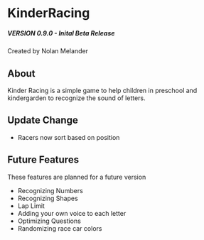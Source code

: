 # KinderRacing
##### VERSION 0.9.0 - Inital Beta Release
Created by Nolan Melander

## About

Kinder Racing is a simple game to help children in preschool and kindergarden to recognize the sound of letters.


## Update Change
* Racers now sort based on position

## Future Features

These features are planned for a future version

* Recognizing Numbers
* Recognizing Shapes
* Lap Limit
* Adding your own voice to each letter
* Optimizing Questions
* Randomizing race car colors
